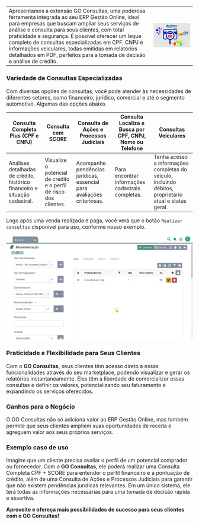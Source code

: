 
| | |
|-|-|
|Apresentamos a extensão GO Consultas, uma poderosa ferramenta integrada ao seu ERP Gestão Online, ideal para empresas que buscam ampliar seus serviços de análise e consulta para seus clientes, com total praticidade e segurança. É possível oferecer um leque completo de consultas especializadas em CPF, CNPJ e informações veiculares, todas emitidas em relatórios detalhados em PDF, perfeitos para a tomada de decisão e análise de crédito. |![](https://github.com/Gestao-Online/public-docs/blob/bfb02685754e9d9fc137532e89b9d855ff8604d1/erp-v2/assets/marketplace/go_consulta/spc_serasa_score_modelo.png?raw=true) |

### Variedade de Consultas Especializadas

Com diversas opções de consultas, você pode atender às necessidades de diferentes setores, como financeiro, jurídico, comercial e até o segmento automotivo. Algumas das opções abaixo.

|**Consulta Completa Plus (CPF e CNPJ)** |**Consulta com SCORE** |**Consulta de Ações e Processos Judiciais** |**Consulta Localiza e Busca por CPF, CNPJ, Nome ou Telefone** |**Consultas Veiculares** |
|-|-|-|-|-|
|Análises detalhadas de crédito, histórico financeiro e situação cadastral. |Visualize o potencial de crédito e o perfil de risco dos clientes. |Acompanhe pendências jurídicas, essencial para avaliações criteriosas. |Para encontrar informações cadastrais completas. |Tenha acesso a informações completas do veículo, incluindo débitos, proprietário atual e status geral. |

Logo após uma venda realizada e paga, você verá que o botão `Realizar consultas` disponível para uso, conforme nosso exemplo.

![](https://github.com/Gestao-Online/public-docs/blob/b121f99c299c3959d4621141ffd4ec16f53a6185/erp-v2/assets/marketplace/go_consulta/tela_marketplace_add_venda_confirmar_venda.gif?raw=true) 

### Praticidade e Flexibilidade para Seus Clientes

Com o **GO Consultas**, seus clientes têm acesso direto a essas funcionalidades através do seu marketplace, podendo visualizar e gerar os relatórios instantaneamente. Eles têm a liberdade de comercializar essas consultas e definir os valores, potencializando seu faturamento e expandindo os serviços oferecidos.

### Ganhos para o Negócio

O GO Consultas não só adiciona valor ao ERP Gestão Online, mas também permite que seus clientes ampliem suas oportunidades de receita e agreguem valor aos seus próprios serviços.

### Exemplo caso de uso

Imagine que um cliente precisa avaliar o perfil de um potencial comprador ou fornecedor. Com o **GO Consultas**, ele poderá realizar uma Consulta Completa CPF + SCORE para entender o perfil financeiro e a pontuação de crédito, além de uma Consulta de Ações e Processos Judiciais para garantir que não existem pendências jurídicas relevantes. Em um único sistema, ele terá todas as informações necessárias para uma tomada de decisão rápida e assertiva.

**Aproveite e ofereça mais possibilidades de sucesso para seus clientes com o GO Consultas!**